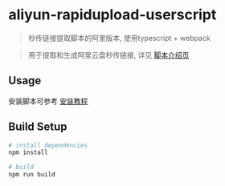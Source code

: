 # aliyun-rapidupload-userscript

> 秒传链接提取脚本的阿里版本, 使用typescript + webpack

> 用于提取和生成阿里云盘秒传链接, 详见 [脚本介绍页](https://github.com/mengzonefire/aliyun-rapidupload-userscript/blob/main/homePage.md)

## Usage

安装脚本可参考 [安装教程](https://shimo.im/docs/Jqf8y260KuofSb4K/)

## Build Setup

``` bash
# install dependencies
npm install

# build
npm run build